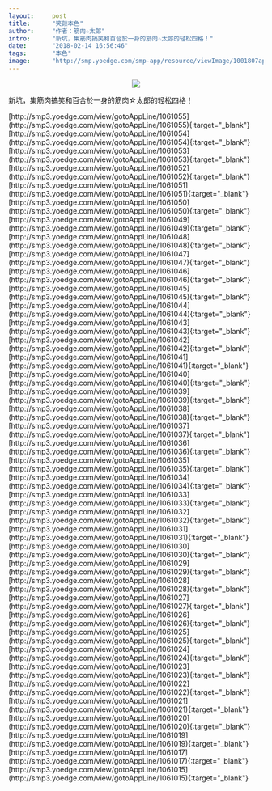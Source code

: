 ```yaml
---
layout:     post
title:      "笑颜本色"
author:     "作者：筋肉☆太郎"
intro:      "新坑，集筋肉搞笑和百合於一身的筋肉☆太郎的轻松四格！"
date:       "2018-02-14 16:56:46"
tags:       "本色"
image:      "http://smp.yoedge.com/smp-app/resource/viewImage/1001807appline.png"
---
```

<div style="text-align: center">
<p><img src="http://smp.yoedge.com/smp-app/resource/viewImage/1001807appline.png"/></p>
</div>
<p class="post-meta">
<span>新坑，集筋肉搞笑和百合於一身的筋肉☆太郎的轻松四格！</span>
</p>
[http://smp3.yoedge.com/view/gotoAppLine/1061055](http://smp3.yoedge.com/view/gotoAppLine/1061055){:target="_blank"}
[http://smp3.yoedge.com/view/gotoAppLine/1061054](http://smp3.yoedge.com/view/gotoAppLine/1061054){:target="_blank"}
[http://smp3.yoedge.com/view/gotoAppLine/1061053](http://smp3.yoedge.com/view/gotoAppLine/1061053){:target="_blank"}
[http://smp3.yoedge.com/view/gotoAppLine/1061052](http://smp3.yoedge.com/view/gotoAppLine/1061052){:target="_blank"}
[http://smp3.yoedge.com/view/gotoAppLine/1061051](http://smp3.yoedge.com/view/gotoAppLine/1061051){:target="_blank"}
[http://smp3.yoedge.com/view/gotoAppLine/1061050](http://smp3.yoedge.com/view/gotoAppLine/1061050){:target="_blank"}
[http://smp3.yoedge.com/view/gotoAppLine/1061049](http://smp3.yoedge.com/view/gotoAppLine/1061049){:target="_blank"}
[http://smp3.yoedge.com/view/gotoAppLine/1061048](http://smp3.yoedge.com/view/gotoAppLine/1061048){:target="_blank"}
[http://smp3.yoedge.com/view/gotoAppLine/1061047](http://smp3.yoedge.com/view/gotoAppLine/1061047){:target="_blank"}
[http://smp3.yoedge.com/view/gotoAppLine/1061046](http://smp3.yoedge.com/view/gotoAppLine/1061046){:target="_blank"}
[http://smp3.yoedge.com/view/gotoAppLine/1061045](http://smp3.yoedge.com/view/gotoAppLine/1061045){:target="_blank"}
[http://smp3.yoedge.com/view/gotoAppLine/1061044](http://smp3.yoedge.com/view/gotoAppLine/1061044){:target="_blank"}
[http://smp3.yoedge.com/view/gotoAppLine/1061043](http://smp3.yoedge.com/view/gotoAppLine/1061043){:target="_blank"}
[http://smp3.yoedge.com/view/gotoAppLine/1061042](http://smp3.yoedge.com/view/gotoAppLine/1061042){:target="_blank"}
[http://smp3.yoedge.com/view/gotoAppLine/1061041](http://smp3.yoedge.com/view/gotoAppLine/1061041){:target="_blank"}
[http://smp3.yoedge.com/view/gotoAppLine/1061040](http://smp3.yoedge.com/view/gotoAppLine/1061040){:target="_blank"}
[http://smp3.yoedge.com/view/gotoAppLine/1061039](http://smp3.yoedge.com/view/gotoAppLine/1061039){:target="_blank"}
[http://smp3.yoedge.com/view/gotoAppLine/1061038](http://smp3.yoedge.com/view/gotoAppLine/1061038){:target="_blank"}
[http://smp3.yoedge.com/view/gotoAppLine/1061037](http://smp3.yoedge.com/view/gotoAppLine/1061037){:target="_blank"}
[http://smp3.yoedge.com/view/gotoAppLine/1061036](http://smp3.yoedge.com/view/gotoAppLine/1061036){:target="_blank"}
[http://smp3.yoedge.com/view/gotoAppLine/1061035](http://smp3.yoedge.com/view/gotoAppLine/1061035){:target="_blank"}
[http://smp3.yoedge.com/view/gotoAppLine/1061034](http://smp3.yoedge.com/view/gotoAppLine/1061034){:target="_blank"}
[http://smp3.yoedge.com/view/gotoAppLine/1061033](http://smp3.yoedge.com/view/gotoAppLine/1061033){:target="_blank"}
[http://smp3.yoedge.com/view/gotoAppLine/1061032](http://smp3.yoedge.com/view/gotoAppLine/1061032){:target="_blank"}
[http://smp3.yoedge.com/view/gotoAppLine/1061031](http://smp3.yoedge.com/view/gotoAppLine/1061031){:target="_blank"}
[http://smp3.yoedge.com/view/gotoAppLine/1061030](http://smp3.yoedge.com/view/gotoAppLine/1061030){:target="_blank"}
[http://smp3.yoedge.com/view/gotoAppLine/1061029](http://smp3.yoedge.com/view/gotoAppLine/1061029){:target="_blank"}
[http://smp3.yoedge.com/view/gotoAppLine/1061028](http://smp3.yoedge.com/view/gotoAppLine/1061028){:target="_blank"}
[http://smp3.yoedge.com/view/gotoAppLine/1061027](http://smp3.yoedge.com/view/gotoAppLine/1061027){:target="_blank"}
[http://smp3.yoedge.com/view/gotoAppLine/1061026](http://smp3.yoedge.com/view/gotoAppLine/1061026){:target="_blank"}
[http://smp3.yoedge.com/view/gotoAppLine/1061025](http://smp3.yoedge.com/view/gotoAppLine/1061025){:target="_blank"}
[http://smp3.yoedge.com/view/gotoAppLine/1061024](http://smp3.yoedge.com/view/gotoAppLine/1061024){:target="_blank"}
[http://smp3.yoedge.com/view/gotoAppLine/1061023](http://smp3.yoedge.com/view/gotoAppLine/1061023){:target="_blank"}
[http://smp3.yoedge.com/view/gotoAppLine/1061022](http://smp3.yoedge.com/view/gotoAppLine/1061022){:target="_blank"}
[http://smp3.yoedge.com/view/gotoAppLine/1061021](http://smp3.yoedge.com/view/gotoAppLine/1061021){:target="_blank"}
[http://smp3.yoedge.com/view/gotoAppLine/1061020](http://smp3.yoedge.com/view/gotoAppLine/1061020){:target="_blank"}
[http://smp3.yoedge.com/view/gotoAppLine/1061019](http://smp3.yoedge.com/view/gotoAppLine/1061019){:target="_blank"}
[http://smp3.yoedge.com/view/gotoAppLine/1061017](http://smp3.yoedge.com/view/gotoAppLine/1061017){:target="_blank"}
[http://smp3.yoedge.com/view/gotoAppLine/1061015](http://smp3.yoedge.com/view/gotoAppLine/1061015){:target="_blank"}


